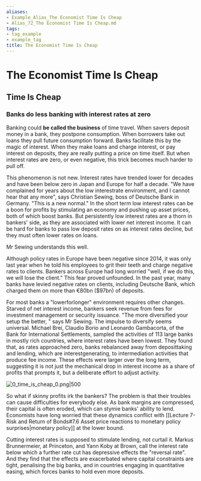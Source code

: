 ```yaml
---
aliases:
- Example_Alias_The Economist Time Is Cheap
- Alias_72_The Economist Time Is Cheap.md
tags:
- tag_example
- example_tag
title: The Economist Time Is Cheap
---
```




# The Economist Time Is Cheap

## Time Is Cheap
### Banks do less banking with interest rates at zero

Banking could **be called the business** of time travel. When savers deposit money in a bank,  they postpone consumption. When borrowers take out loans they pull future consumption forward. Banks facilitate this by the magic of interest. When they make loans and charge interest,  or pay interest on deposits,  they are really putting a price on time itself. But when interest rates are zero,  or even negative,  this trick becomes much harder to pull off.

This phenomenon is not new. Interest rates have trended lower for decades and have been below zero in Japan and Europe for half a decade. "We have complained for years about the low interestrate environment,  and I cannot hear that any more",  says Christian Sewing,  boss of Deutsche Bank in Germany. "This is a new normal."
In the short term low interest rates can be a boon for profits by stimulating an economy and pushing up asset prices,  both of which boost banks. But persistently low interest rates are a thorn in bankers' side,  as they are associated with lower net interest income. It can be hard for banks to pass low deposit rates on as interest rates decline,  but they must often lower rates on loans.

Mr Sewing understands this well.

Although policy rates in Europe have been negative since 2014,  it was only last year when he told his employees to grit their teeth and charge negative rates to clients. Bankers across Europe had long worried "well,  if we do this,  we will lose the client." This fear proved unfounded. In the past year,  many banks have levied negative rates on clients,  including Deutsche Bank,  which charged them on more than €80bn ($97bn) of deposits.

For most banks a "lowerforlonger" environment requires other changes. Starved of net interest income,  bankers seek revenue from fees for investment management or security issuance. "The more diversified your setup the better, " says Mr Sewing. The impulse to diversify seems universal. Michael Brei,  Claudio Borio and Leonardo Gambacorta,  of the Bank for International Settlements,  sampled the activities of 113 large banks in mostly rich countries,  where interest rates have been lowest. They found that,  as rates approached zero,  banks rebalanced away from deposittaking and lending,  which are interestgenerating,  to intermediation activities that produce fee income. These effects were larger over the long term,  suggesting it is not just the mechanical drop in interest income as a share of profits that prompts it,  but a deliberate effort to adjust activity.

![0_time_is_cheap_0.png|500](0_time_is_cheap_0.png)

So what if skinny profits irk the bankers? The problem is that their troubles can cause difficulties for everybody else. As bank margins are compressed,  their capital is often eroded,  which can stymie banks' ability to lend. Economists have long worried that these dynamics conflict with [[Lecture 7-Risk and Return of Bonds#7.6 Asset price reactions to monetary policy surprises|monetary policy]] at the lower bound.

Cutting interest rates is supposed to stimulate lending,  not curtail it. Markus Brunnermeier,  at Princeton,  and Yann Koby at Brown,  call the interest rate below which a further rate cut has depressive effects the "reversal rate". And they find that the effects are exacerbated where capital constraints are tight,  penalising the big banks,  and in countries engaging in quantitative easing,  which forces banks to hold even more deposits.